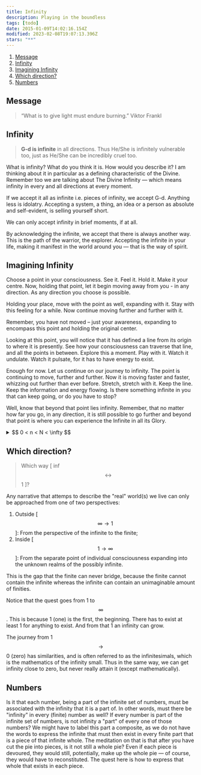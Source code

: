 ```yaml
---
title: Infinity
description: Playing in the boundless
tags: [todo]
date: 2015-01-09T14:02:16.154Z
modified: 2023-02-08T19:07:13.396Z
stars: "**"
---
```


1. [Message](#message)
2. [Infinity](#infinity)
3. [Imagining Infinity](#imagining-infinity)
4. [Which direction?](#which-direction)
5. [Numbers](#numbers)

## Message

> “What is to give light must endure burning.” Viktor Frankl

## Infinity

> **G-d is infinite** in all directions. Thus He/She is infinitely vulnerable too, just as He/She can be incredibly cruel too.

What is infinity? What do you think it is. How would you describe it? I am thinking about it in particular as a defining characteristic of the Divine. Remember too we are talking about The Divine Infinity &mdash; which means infinity in every and all directions at every moment.

If we accept it all as infinite i.e. pieces of infinity, we accept G-d. Anything less is idolatry. Accepting a system, a thing, an idea or a person as absolute and self-evident, is selling yourself short.

We can only accept infinity in brief moments, if at all.

By acknowledging the infinite, we accept that there is always another way. This is the path of the warrior, the explorer. Accepting the infinite in your life, making it manifest in the world around you &mdash; that is the way of spirit.

## Imagining Infinity

Choose a point in your consciousness. See it. Feel it. Hold it. Make it your centre. Now, holding that point, let it begin moving away from you - in any direction. As any direction you choose is possible.

Holding your place, move with the point as well, expanding with it. Stay with this feeling for a while. Now continue moving further and further with it.

Remember, you have not moved – just your awareness, expanding to encompass this point and holding the original center.

Looking at this point, you will notice that it has defined a line from its origin to where it is presently. See how your consciousness can traverse that line, and all the points in between. Explore this a moment. Play with it. Watch it undulate. Watch it pulsate, for it has to have energy to exist.

Enough for now. Let us continue on our journey to infinity. The point is continuing to move, further and further. Now it is moving faster and faster, whizzing out further than ever before. Stretch, stretch with it. Keep the line. Keep the information and energy flowing. Is there something infinite in you that can keep going, or do you have to stop?

Well, know that beyond that point lies infinity. Remember, that no matter how far you go, in any direction, it is still possible to go further and beyond that point is where you can experience the Infinite in all its Glory.

<details>
<summary class='button is-outlined'>
 $$ 0 < n < N < \infty $$ &nbsp;<i class='fa fa-solid fa-caret-down'></i>
</summary>
<p>
No matter how large $$ N $$ is, even choosing the highest number you can imagine for this $$ N $$, these is always another number, say $$ N+1 $$, that is larger than $$ N $$, but less than $$\infty$$. This is a simple definition of infinity: as the "number" that is always larger than the largest number we can think of.
</p>
</details>

## Which direction?

> Which way [ inf $$\leftrightarrow$$ 1 ]?

Any narrative that attemps to describe the "real" world(s) we live can only be approached from one of two perspectives:

1. Outside [ $$ \infty \rightarrow 1 $$]:
   From the perspective of the infinite to the finite;
2. Inside [ $$ 1 \rightarrow \infty $$ ]:
   From the separate point of individual consciousness expanding into the unknown realms of the possibly infinite.

This is the gap that the finite can never bridge, because the finite cannot contain the infinite whereas the infinite can contain an unimaginable amount of finities.

Notice that the quest goes from 1 to $$\infty$$. This is because 1 (one) is the first, the beginning. There has to exist at least 1 for anything to exist. And from that 1 an infinity can grow.

The journey from 1 $$\rightarrow$$ 0 (zero) has similarities, and is often referred to as the infinitesimals, which is the mathematics of the infinity small. Thus in the same way, we can get infinity close to zero, but never really attain it (except mathematically).

## Numbers

Is it that each number, being a part of the infinite set of numbers, must be associated with the infinity that it is a part of. In other words, must there be "infinity" in every (finite) number as well? If every number is part of the infinite set of numbers, is not infinity a "part" of every one of those numbers? We might have to label this part a composite, as we do not have the words to express the infinite that must then exist in every finite part that is a piece of that infinite whole. The meditation on that is that after you have cut the pie into pieces, is it not still a whole pie? Even if each piece is devoured, they would still, potentially, make up the whole pie &mdash; of course, they would have to reconstituted. The quest here is how to express that whole that exists in each piece.
